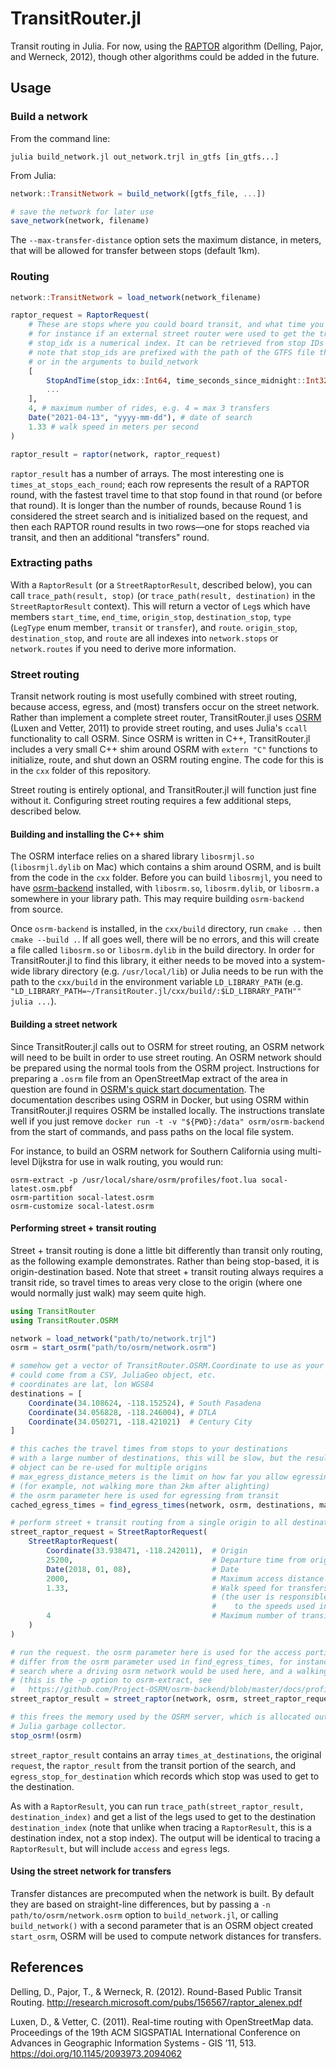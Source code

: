 # TransitRouter.jl

Transit routing in Julia. For now, using the [RAPTOR](http://research.microsoft.com/pubs/156567/raptor_alenex.pdf) algorithm (Delling, Pajor, and Werneck, 2012), though other algorithms could be added in the future.

## Usage

### Build a network

From the command line:

    julia build_network.jl out_network.trjl in_gtfs [in_gtfs...]

From Julia:

```julia
network::TransitNetwork = build_network([gtfs_file, ...])

# save the network for later use
save_network(network, filename)
```

The `--max-transfer-distance` option sets the maximum distance, in meters, that will be allowed for transfer between stops (default 1km).

### Routing

```julia
network::TransitNetwork = load_network(network_filename)

raptor_request = RaptorRequest(
    # These are stops where you could board transit, and what time you could board there. Multiple can be specified,
    # for instance if an external street router were used to get the travel times to a number of nearby stops
    # stop_idx is a numerical index. It can be retrieved from stop IDs using network.stopidx_for_id["filename:stop_id"]
    # note that stop_ids are prefixed with the path of the GTFS file they came from, as specified on the command line
    # or in the arguments to build_network
    [
        StopAndTime(stop_idx::Int64, time_seconds_since_midnight::Int32),
        ...
    ],
    4, # maximum number of rides, e.g. 4 = max 3 transfers
    Date("2021-04-13", "yyyy-mm-dd"), # date of search
    1.33 # walk speed in meters per second
)

raptor_result = raptor(network, raptor_request)
```

`raptor_result` has a number of arrays. The most interesting one is `times_at_stops_each_round`; each row represents the result of a RAPTOR round, with the fastest travel time to that stop found in that round (or before that round). It is longer than the number of rounds, because Round 1 is considered the street search and is initialized based on the request, and then each RAPTOR round results in two rows—one for stops reached via transit, and then an additional "transfers" round.

### Extracting paths

With a `RaptorResult` (or a `StreetRaptorResult`, described below), you can call `trace_path(result, stop)` (or `trace_path(result, destination)` in the `StreetRaptorResult` context). This will return a vector of `Leg`s which have members `start_time`, `end_time`, `origin_stop`, `destination_stop`, `type` (`LegType` enum member, `transit` or `transfer`), and `route`. `origin_stop`, `destination_stop`, and `route` are all indexes into `network.stops` or `network.routes` if you need to derive more information.

### Street routing

Transit network routing is most usefully combined with street routing, because access, egress, and (most) transfers occur on the street network. Rather than implement a complete street router, TransitRouter.jl uses [OSRM](http://project-osrm.org) (Luxen and Vetter, 2011) to provide street routing, and uses Julia's `ccall` functionality to call OSRM. Since OSRM is written in C++, TransitRouter.jl includes a very small C++ shim around OSRM with `extern "C"` functions to initialize, route, and shut down an OSRM routing engine. The code for this is in the `cxx` folder of this repository. 

Street routing is entirely optional, and TransitRouter.jl will function just fine without it. Configuring street routing requires a few additional steps, described below.

#### Building and installing the C++ shim

The OSRM interface relies on a shared library `libosrmjl.so` (`libosrmjl.dylib` on Mac) which contains a shim around OSRM, and is built from the code in the `cxx` folder. Before you can build `libosrmjl`, you need to have [osrm-backend](https://github.com/Project-OSRM/osrm-backend) installed, with `libosrm.so`, `libosrm.dylib`, or `libosrm.a` somewhere in your library path. This may require building `osrm-backend` from source.

Once `osrm-backend` is installed, in the `cxx/build` directory, run `cmake ..` then `cmake --build .`. If all goes well, there will be no errors, and this will create a file called `libosrm.so` or `libosrm.dylib` in the build directory. In order for TransitRouter.jl to find this library, it either needs to be moved into a system-wide library directory (e.g. `/usr/local/lib`) or Julia needs to be run with the path to the `cxx/build` in the environment variable `LD_LIBRARY_PATH` (e.g. `"LD_LIBRARY_PATH=~/TransitRouter.jl/cxx/build/:$LD_LIBRARY_PATH"" julia ...`).

#### Building a street network

Since TransitRouter.jl calls out to OSRM for street routing, an OSRM network will need to be built in order to use street routing. An OSRM network should be prepared using the normal tools from the OSRM project. Instructions for preparing a `.osrm` file from an OpenStreetMap extract of the area in question are found in [OSRM's quick start documentation](https://github.com/Project-OSRM/osrm-backend#quick-start). The documentation describes using OSRM in Docker, but using OSRM within TransitRouter.jl requires OSRM be installed locally. The instructions translate well if you just remove `docker run -t -v "${PWD}:/data" osrm/osrm-backend` from the start of commands, and pass paths on the local file system.

For instance, to build an OSRM network for Southern California using multi-level Dijkstra for use in walk routing, you would run:

```
osrm-extract -p /usr/local/share/osrm/profiles/foot.lua socal-latest.osm.pbf
osrm-partition socal-latest.osrm
osrm-customize socal-latest.osrm
```

#### Performing street + transit routing

Street + transit routing is done a little bit differently than transit only routing, as the following example demonstrates. Rather than being stop-based, it is origin-destination based. Note that street + transit routing always requires a transit ride, so travel times to areas very close to the origin (where one would normally just walk) may seem quite high.

```julia
using TransitRouter
using TransitRouter.OSRM

network = load_network("path/to/network.trjl")
osrm = start_osrm("path/to/osrm/network.osrm")

# somehow get a vector of TransitRouter.OSRM.Coordinate to use as your destinations
# could come from a CSV, JuliaGeo object, etc.
# coordinates are lat, lon WGS84
destinations = [
    Coordinate(34.108624, -118.152524), # South Pasadena
    Coordinate(34.056828, -118.246004), # DTLA
    Coordinate(34.050271, -118.421021)  # Century City
]

# this caches the travel times from stops to your destinations
# with a large number of destinations, this will be slow, but the resulting
# object can be re-used for multiple origins
# max_egress_distance_meters is the limit on how far you allow egressing from transit
# (for example, not walking more than 2km after alighting)
# the osrm parameter here is used for egressing from transit
cached_egress_times = find_egress_times(network, osrm, destinations, max_egress_distance_meters)

# perform street + transit routing from a single origin to all destinations
street_raptor_request = StreetRaptorRequest(
    StreetRaptorRequest(
        Coordinate(33.938471, -118.242011),  # Origin
        25200,                               # Departure time from origin, seconds since midnight
        Date(2018, 01, 08),                  # Date
        2000,                                # Maximum access distance to first boarding, meters
        1.33,                                # Walk speed for transfers, meters/second 
                                             # (the user is responsible for making this comparable
                                             #    to the speeds used in OSRM)
        4                                    # Maximum number of transit rides
    )
)

# run the request. the osrm parameter here is used for the access portion of the search. it can
# differ from the osrm parameter used in find_egress_times, for instance for a drive-to-transit
# search where a driving osrm network would be used here, and a walking network used for egress
# (this is the -p option to osrm-extract, see
#   https://github.com/Project-OSRM/osrm-backend/blob/master/docs/profiles.md)
street_raptor_result = street_raptor(network, osrm, street_raptor_request, cached_egress_times)

# this frees the memory used by the OSRM server, which is allocated outside the purview of the
# Julia garbage collector.
stop_osrm!(osrm)
```

`street_raptor_result` contains an array `times_at_destinations`, the original `request`, the `raptor_result` from the transit portion of the search, and `egress_stop_for_destination` which records which stop was used to get to the destination.

As with a `RaptorResult`, you can run `trace_path(street_raptor_result, destination_index)` and get a list of the legs used to get to the destination `destination_index` (note that unlike when tracing a `RaptorResult`, this is a destination index, not a stop index). The output will be identical to tracing a `RaptorResult`, but will include `access` and `egress` legs.

#### Using the street network for transfers

Transfer distances are precomputed when the network is built. By default they are based on straight-line differences, but by passing a `-n path/to/osrm/network.osrm` option to `build_network.jl`, or calling `build_network()` with a second parameter that is an OSRM object created `start_osrm`, OSRM will be used to compute network distances for transfers.

## References

Delling, D., Pajor, T., & Werneck, R. (2012). Round-Based Public Transit Routing. http://research.microsoft.com/pubs/156567/raptor_alenex.pdf

Luxen, D., & Vetter, C. (2011). Real-time routing with OpenStreetMap data. Proceedings of the 19th ACM SIGSPATIAL International Conference on Advances in Geographic Information Systems - GIS ’11, 513. https://doi.org/10.1145/2093973.2094062
